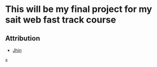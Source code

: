 # This will be my final project for my sait web fast track course

## Attribution
- [Jhin](https://twitter.com/ZeOcelot/status/1343698505332707328/photo/1)

s